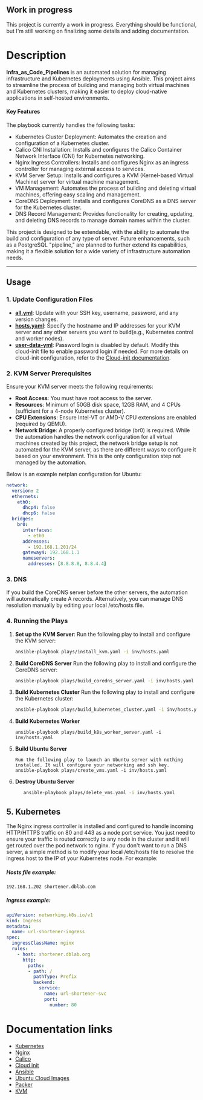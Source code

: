 ## Work in progress
This project is currently a work in progress. Everything should be functional, but I'm still working on finalizing some details and adding documentation. 

# Description
**Infra_as_Code_Pipelines** is an automated solution for managing infrastructure and Kubernetes deployments using Ansible. This project aims to streamline the process of building and managing both virtual machines and Kubernetes clusters, making it easier to deploy cloud-native applications in self-hosted environments.

#### Key Features
The playbook currently handles the following tasks:

- Kubernetes Cluster Deployment: Automates the creation and configuration of a Kubernetes cluster.
- Calico CNI Installation: Installs and configures the Calico Container Network Interface (CNI) for Kubernetes networking.
- Nginx Ingress Controllers: Installs and configures Nginx as an ingress controller for managing external access to services.
- KVM Server Setup: Installs and configures a KVM (Kernel-based Virtual Machine) server for virtual machine management.
- VM Management: Automates the process of building and deleting virtual machines, offering easy scaling and management.
- CoreDNS Deployment: Installs and configures CoreDNS as a DNS server for the Kubernetes cluster.
- DNS Record Management: Provides functionality for creating, updating, and deleting DNS records to manage domain names within the cluster.

This project is designed to be extendable, with the ability to automate the build and configuration of any type of server. Future enhancements, such as a PostgreSQL "pipeline," are planned to further extend its capabilities, making it a flexible solution for a wide variety of infrastructure automation needs.

---

## Usage

### 1. Update Configuration Files
- **[all.yml](inv%2Fgroup_vars%2Fall.yml)**: Update with your SSH key, username, password, and any version changes.
- **[hosts.yaml](inv%2Fhosts.yaml)**: Specify the hostname and IP addresses for your KVM server and any other servers you want to build(e.g., Kubernetes control and worker nodes).
- **[user-data-yml](roles/kvm/templates/user-data.yml.j2)**: Password login is disabled by default. Modify this cloud-init file to enable password login if needed. For more details on cloud-init configuration, refer to the [Cloud-init documentation](https://cloudinit.readthedocs.io/en/latest/reference/index.html).

### 2. KVM Server Prerequisites
Ensure your KVM server meets the following requirements:
- **Root Access**: You must have root access to the server.
- **Resources**: Minimum of 50GB disk space, 12GB RAM, and 4 CPUs (sufficient for a 4-node Kubernetes cluster).
- **CPU Extensions**: Ensure Intel-VT or AMD-V CPU extensions are enabled (required by QEMU).
- **Network Bridge**: A properly configured bridge (br0) is required. While the automation handles the network configuration for all virtual machines created by this project, the network bridge setup is not automated for the KVM server, as there are different ways to configure it based on your environment. This is the only configuration step not managed by the automation.

Below is an example netplan configuration for Ubuntu:

```yaml
network:
  version: 2
  ethernets:
    eth0:
      dhcp4: false
      dhcp6: false
  bridges:
    br0:
      interfaces:
        - eth0
      addresses:
        - 192.168.1.201/24
      gateway4: 192.168.1.1
      nameservers:
        addresses: [8.8.8.8, 8.8.4.4]
```

### 3. DNS
If you build the CoreDNS server before the other servers, the automation will automatically create A records. Alternatively, you can manage DNS resolution manually by editing your local /etc/hosts file.

### 4. Running the Plays

1. **Set up the KVM Server**:
   Run the following play to install and configure the KVM server:
   ```bash
   ansible-playbook plays/install_kvm.yaml -i inv/hosts.yaml
   ```
2. **Build CoreDNS Server**
   Run the following play to install and configure the CoreDNS server:
   ```bash
   ansible-playbook plays/build_coredns_server.yaml -i inv/hosts.yaml
   ```
3. **Build Kubernetes Cluster**
   Run the following play to install and configure the Kubernetes cluster:
   ```bash
   ansible-playbook plays/build_kubernetes_cluster.yaml -i inv/hosts.yaml
   ```
4. **Build Kubernetes Worker**
   ```
   ansible-playbook plays/build_k8s_worker_server.yaml -i inv/hosts.yaml
   ```
5. **Build Ubuntu Server**
   ```
   Run the following play to launch an Ubuntu server with nothing installed. It will configure your networking and ssh key.
   ansible-playbook plays/create_vms.yaml -i inv/hosts.yaml
   ```
6. **Destroy Ubuntu Server**
   ```bash
      ansible-playbook plays/delete_vms.yaml -i inv/hosts.yaml
   ```

## 5. Kubernetes

The Nginx ingress controller is installed and configured to handle incoming HTTP/HTTPS traffic on 80 and 443 as a node port service. You just need to ensure your traffic is routed correctly to any node in the cluster and it will get routed over the pod network to nginx. If you don't want to run a DNS server, a simple method is to modify your local /etc/hosts file to resolve the ingress host to the IP of your Kubernetes node. For example:

##### Hosts file example:

```bash
192.168.1.202 shortener.dblab.com
```
##### Ingress example:
```yaml
apiVersion: networking.k8s.io/v1
kind: Ingress
metadata:
  name: url-shortener-ingress
spec:
  ingressClassName: nginx
  rules:
    - host: shortener.dblab.org
      http:
        paths:
        - path: /
          pathType: Prefix
          backend:
            service:
              name: url-shortener-svc
              port:
                number: 80
```

# Documentation links

- [Kubernetes](https://kubernetes.io/docs/home/)
- [Nginx](https://github.com/kubernetes/ingress-nginx)
- [Calico](https://github.com/projectcalico/calico)
- [Cloud init](https://cloudinit.readthedocs.io/en/latest/reference/index.html)
- [Ansible](https://docs.ansible.com/ansible/latest/index.html)
- [Ubuntu Cloud Images](https://cloud-images.ubuntu.com/)
- [Packer](https://developer.hashicorp.com/packer/integrations/hashicorp/qemu/latest/components/builder/qemu)
- [KVM](https://www.linux-kvm.org/page/Documents)
